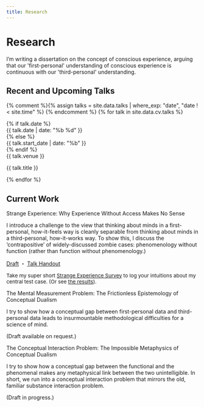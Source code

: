 ```yaml
---
title: Research
---
```


<h1 id="research">Research</h1>

<p class="page-description">I’m writing a dissertation on the concept of conscious experience, arguing that our 'first-personal' understanding of conscious experience is continuous with our 'third-personal' understanding.</p>

<h2>Recent and Upcoming Talks</h2>

{% comment %}{% assign talks = site.data.talks | where_exp: "date", "date !< site.time" %} {% endcomment %}
{% for talk in site.data.cv.talks %}

<div class="talk row">
  {% if talk.date %}
  <div class="talk-date col">{{ talk.date | date: "%b %d" }}</div>
  {% else %}
  <div class="talk-date col">{{ talk.start_date | date: "%b" }}</div>
  {% endif %}
  <div class="col">
    <div class="talk-venue">{{ talk.venue }}</div>
    <p class="talk-title">{{ talk.title }}</p>
  </div>
</div>

{% endfor %}

<h2>Current Work</h2>

<p class="item-title">Strange Experience: <span class="paper-subtitle">Why Experience Without Access Makes No Sense</span></p>

<div class="item-description">
<p>I introduce a challenge to the view that thinking about minds in a first-personal, how-it-feels way is cleanly separable from thinking about minds in a third-personal, how-it-works way. To show this, I discuss the ‘contrapositive’ of widely-discussed zombie cases: phenomenology without function (rather than function without phenomenology.)</p>
<div class="little-links">
	<a href="assets/Kernion - Strange Experience.pdf">Draft</a> ・ <a href="assets/Kernion - Strange Experience - Pacific APA Handout.pdf">Talk Handout</a>
</div>
</div>

<div class="card bg-faded">
<div class="card-block"><p style="margin-bottom:0; font-size:10pt;">Take my super short <a href="https://docs.google.com/forms/d/e/1FAIpQLSfKN9CzRFSTkLHfXIUNBZ7sVlA_J6t5qm7LIkx086wBxs3pHQ/viewform?usp=sf_link">Strange Experience Survey</a> to log your intuitions about my central test case. (Or see <a href="https://docs.google.com/forms/d/e/1FAIpQLSfKN9CzRFSTkLHfXIUNBZ7sVlA_J6t5qm7LIkx086wBxs3pHQ/viewanalytics">the results</a>).</p></div></div>

<p class="item-title">The Mental Measurement Problem: <span class="paper-subtitle">The Frictionless Epistemology of Conceptual Dualism</span></p>
<div class="item-description">
<p>I try to show how a conceptual gap between first-personal data and third-personal data leads to insurmountable methodological difficulties for a science of mind.</p>
<p>(Draft available on request.)</p>

<p class="item-title">The Conceptual Interaction Problem: <span class="paper-subtitle">The Impossible Metaphysics of Conceptual Dualism</span></p>
<div class="item-description">
<p>I try to show how a conceptual gap between the functional and the phenomenal makes any metaphysical link between the two unintelligible. In short, we run into a conceptual interaction problem that mirrors the old, familiar substance interaction problem.</p>
<p>(Draft in progress.)</p>
</div>